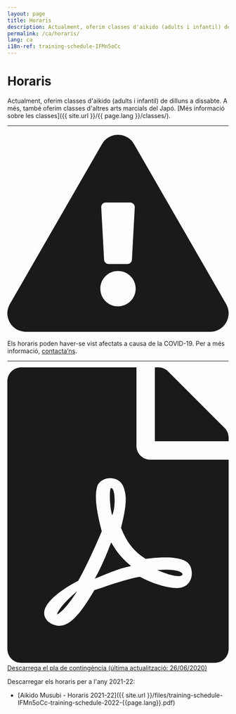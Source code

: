 ```yaml
---
layout: page
title: Horaris
description: Actualment, oferim classes d'aikido (adults i infantil) de dilluns a dissabte. A més, també oferim classes d'altres arts marcials del Japó.
permalink: /ca/horaris/
lang: ca
i18n-ref: training-schedule-IFMn5oCc
---
```


# Horaris

Actualment, oferim classes d'aikido (adults i infantil) de dilluns a dissabte. A més, també oferim classes d'altres arts marcials del Japó. [Més informació sobre les classes]({{ site.url }}/{{ page.lang }}/classes/).

<hr>

<div class="alert alert-danger" role="alert">
  <h4 class="alert-heading"><svg aria-hidden="true" focusable="false" data-prefix="fas" data-icon="exclamation-triangle" class="svg-inline--fa fa-exclamation-triangle fa-w-18" role="img" xmlns="http://www.w3.org/2000/svg" viewBox="0 0 576 512"><path fill="currentColor" d="M569.517 440.013C587.975 472.007 564.806 512 527.94 512H48.054c-36.937 0-59.999-40.055-41.577-71.987L246.423 23.985c18.467-32.009 64.72-31.951 83.154 0l239.94 416.028zM288 354c-25.405 0-46 20.595-46 46s20.595 46 46 46 46-20.595 46-46-20.595-46-46-46zm-43.673-165.346l7.418 136c.347 6.364 5.609 11.346 11.982 11.346h48.546c6.373 0 11.635-4.982 11.982-11.346l7.418-136c.375-6.874-5.098-12.654-11.982-12.654h-63.383c-6.884 0-12.356 5.78-11.981 12.654z"></path></svg></h4>
  <p>Els horaris poden haver-se vist afectats a causa de la COVID-19. Per a més informació, <a href="{{ site.url }}/{{ page.lang }}/contacte/">contacta’ns</a>.</p>
  <hr>
  <p class="mb-0"><a href="{{ site.url }}/files/covid-19-contingency-plan-es.pdf"><span style="padding-right: .5rem;"><svg aria-hidden="true" focusable="false" data-prefix="fas" data-icon="file-pdf" class="svg-inline--fa fa-file-pdf fa-w-12" role="img" xmlns="http://www.w3.org/2000/svg" viewBox="0 0 384 512"><path fill="currentColor" d="M181.9 256.1c-5-16-4.9-46.9-2-46.9 8.4 0 7.6 36.9 2 46.9zm-1.7 47.2c-7.7 20.2-17.3 43.3-28.4 62.7 18.3-7 39-17.2 62.9-21.9-12.7-9.6-24.9-23.4-34.5-40.8zM86.1 428.1c0 .8 13.2-5.4 34.9-40.2-6.7 6.3-29.1 24.5-34.9 40.2zM248 160h136v328c0 13.3-10.7 24-24 24H24c-13.3 0-24-10.7-24-24V24C0 10.7 10.7 0 24 0h200v136c0 13.2 10.8 24 24 24zm-8 171.8c-20-12.2-33.3-29-42.7-53.8 4.5-18.5 11.6-46.6 6.2-64.2-4.7-29.4-42.4-26.5-47.8-6.8-5 18.3-.4 44.1 8.1 77-11.6 27.6-28.7 64.6-40.8 85.8-.1 0-.1.1-.2.1-27.1 13.9-73.6 44.5-54.5 68 5.6 6.9 16 10 21.5 10 17.9 0 35.7-18 61.1-61.8 25.8-8.5 54.1-19.1 79-23.2 21.7 11.8 47.1 19.5 64 19.5 29.2 0 31.2-32 19.7-43.4-13.9-13.6-54.3-9.7-73.6-7.2zM377 105L279 7c-4.5-4.5-10.6-7-17-7h-6v128h128v-6.1c0-6.3-2.5-12.4-7-16.9zm-74.1 255.3c4.1-2.7-2.5-11.9-42.8-9 37.1 15.8 42.8 9 42.8 9z"></path></svg></span>Descarrega el pla de contingència (última actualització: 26/06/2020)</a></p>
</div>

<div id='calendar'></div>

Descarregar els horaris per a l'any 2021-22:

* [Aikido Musubi - Horaris 2021-22]({{ site.url }}/files/training-schedule-IFMn5oCc-training-schedule-2022-{{page.lang}}.pdf)

